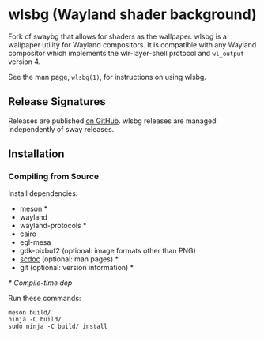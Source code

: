 # wlsbg (Wayland shader background)

Fork of swaybg that allows for shaders as the wallpaper.
wlsbg is a wallpaper utility for Wayland compositors. It is compatible with
any Wayland compositor which implements the wlr-layer-shell protocol and
`wl_output` version 4.

See the man page, `wlsbg(1)`, for instructions on using wlsbg.

## Release Signatures

Releases are published [on GitHub](https://github.com/Sublimeful/wlsbg/releases).
wlsbg releases are managed independently of sway releases.

## Installation

### Compiling from Source

Install dependencies:

* meson \*
* wayland
* wayland-protocols \*
* cairo
* egl-mesa
* gdk-pixbuf2 (optional: image formats other than PNG)
* [scdoc](https://git.sr.ht/~sircmpwn/scdoc) (optional: man pages) \*
* git (optional: version information) \*

_\* Compile-time dep_

Run these commands:

    meson build/
    ninja -C build/
    sudo ninja -C build/ install
